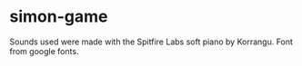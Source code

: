 # simon-game

Sounds used were made with the Spitfire Labs soft piano by Korrangu.
Font from google fonts.
